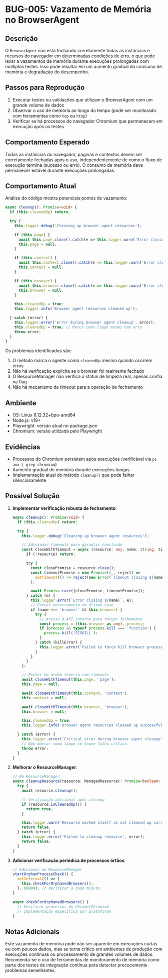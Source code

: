 # BUG-005: Vazamento de Memória no BrowserAgent

## Descrição
O `BrowserAgent` não está fechando corretamente todas as instâncias e recursos do navegador em determinadas condições de erro, o que pode levar a vazamentos de memória durante execuções prolongadas com múltiplos testes. Isso pode resultar em um aumento gradual do consumo de memória e degradação do desempenho.

## Passos para Reprodução
1. Executar testes ou validações que utilizam o BrowserAgent com um grande volume de dados
2. Observar o uso de memória ao longo do tempo (pode ser monitorado com ferramentas como `top` ou `htop`)
3. Verificar se há processos do navegador Chromium que permanecem em execução após os testes

## Comportamento Esperado
Todas as instâncias do navegador, páginas e contextos devem ser corretamente fechadas após o uso, independentemente de como o fluxo de execução termina (sucesso ou erro). O consumo de memória deve permanecer estável durante execuções prolongadas.

## Comportamento Atual
Análise do código mostra potenciais pontos de vazamento:

```typescript
async cleanup(): Promise<void> {
  if (this.cleanedUp) return;

  try {
    this.logger.debug('Cleaning up browser agent resources');

    if (this.page) {
      await this.page.close().catch(e => this.logger.warn('Error closing page', e));
      this.page = null;
    }

    if (this.context) {
      await this.context.close().catch(e => this.logger.warn('Error closing context', e));
      this.context = null;
    }

    if (this.browser) {
      await this.browser.close().catch(e => this.logger.warn('Error closing browser', e));
      this.browser = null;
    }

    this.cleanedUp = true;
    this.logger.info('Browser agent resources cleaned up');

  } catch (error) {
    this.logger.error('Error during browser agent cleanup', error);
    this.cleanedUp = true; // Marca como limpo mesmo com erro
    throw error;
  }
}
```

Os problemas identificados são:
1. O método marca o agente como `cleanedUp` mesmo quando ocorrem erros
2. Não há verificação explícita se o browser foi realmente fechado
3. O ResourceManager não verifica o status de limpeza real, apenas confia na flag
4. Não há mecanismo de timeout para a operação de fechamento

## Ambiente
- OS: Linux 6.12.32+bpo-amd64
- Node.js: v18+
- Playwright: versão atual no package.json
- Chromium: versão utilizada pelo Playwright

## Evidências
- Processos do Chromium persistem após execuções (verificável via `ps aux | grep chromium`)
- Aumento gradual de memória durante execuções longas
- Implementação atual do método `cleanup()` que pode falhar silenciosamente

## Possível Solução
1. **Implementar verificação robusta de fechamento**:
   ```typescript
   async cleanup(): Promise<void> {
     if (this.cleanedUp) return;

     try {
       this.logger.debug('Cleaning up browser agent resources');

       // Adicionar timeouts para garantir conclusão
       const closeWithTimeout = async (resource: any, name: string, timeoutMs = 5000) => {
         if (!resource) return;

         try {
           const closePromise = resource.close();
           const timeoutPromise = new Promise((_, reject) =>
             setTimeout(() => reject(new Error(`Timeout closing ${name}`)), timeoutMs)
           );

           await Promise.race([closePromise, timeoutPromise]);
         } catch (e) {
           this.logger.error(`Error closing ${name}`, e);
           // Forçar encerramento em último caso
           if (name === 'browser' && this.browser) {
             try {
               // Acesso à API interna para forçar fechamento
               const process = (this.browser as any)._process;
               if (process && typeof process.kill === 'function') {
                 process.kill('SIGKILL');
               }
             } catch (killError) {
               this.logger.error('Failed to force kill browser process', killError);
             }
           }
         }
       };

       // Fechar em ordem reversa com timeouts
       await closeWithTimeout(this.page, 'page');
       this.page = null;

       await closeWithTimeout(this.context, 'context');
       this.context = null;

       await closeWithTimeout(this.browser, 'browser');
       this.browser = null;

       this.cleanedUp = true;
       this.logger.info('Browser agent resources cleaned up successfully');

     } catch (error) {
       this.logger.error('Critical error during browser agent cleanup', error);
       // Não marcar como limpo se houve falha crítica
       throw error;
     }
   }
   ```

2. **Melhorar o ResourceManager**:
   ```typescript
   // No ResourceManager
   async cleanupResource(resource: ManagedResource): Promise<boolean> {
     try {
       await resource.cleanup();

       // Verificação adicional após cleanup
       if (resource.isCleanedUp()) {
         return true;
       }

       this.logger.warn('Resource marked itself as not cleaned up correctly');
       return false;
     } catch (error) {
       this.logger.error('Failed to cleanup resource', error);
       return false;
     }
   }
   ```

3. **Adicionar verificação periódica de processos órfãos**:
   ```typescript
   // Adicionar ao ResourceManager
   startOrphanProcessCheck() {
     setInterval(() => {
       this.checkForOrphanedBrowsers();
     }, 60000); // Verificar a cada minuto
   }

   async checkForOrphanedBrowsers() {
     // Verificar processos do Chrome/Chromium
     // Implementação específica por plataforma
   }
   ```

## Notas Adicionais
Este vazamento de memória pode não ser aparente em execuções curtas ou com poucos dados, mas se torna crítico em ambientes de produção com execuções contínuas ou processamento de grandes volumes de dados. Recomenda-se o uso de ferramentas de monitoramento de memória como parte dos testes de integração contínua para detectar precocemente problemas semelhantes.
